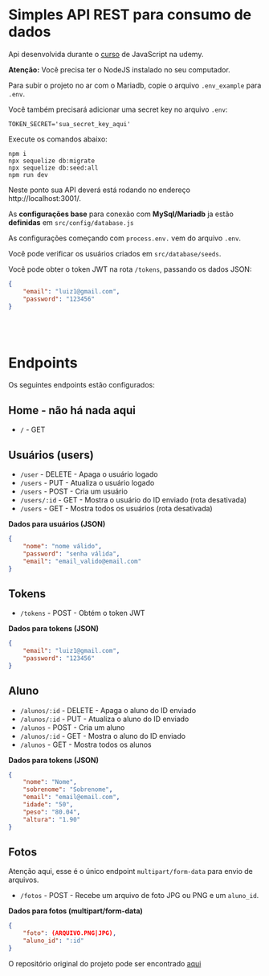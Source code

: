 # Simples API REST para consumo de dados

Api desenvolvida durante o [curso](https://www.udemy.com/course/curso-de-javascript-moderno-do-basico-ao-avancado) de JavaScript na udemy.

**Atenção:** Você precisa ter o NodeJS instalado no seu computador.

Para subir o projeto no ar com o Mariadb, copie o arquivo `.env_example` para `.env`.

Você também precisará adicionar uma secret key no arquivo `.env`:

```
TOKEN_SECRET='sua_secret_key_aqui'
```

Execute os comandos abaixo:

```
npm i
npx sequelize db:migrate
npx sequelize db:seed:all
npm run dev
```

Neste ponto sua API deverá está rodando no endereço http://localhost:3001/.

As **configurações base** para conexão com **MySql/Mariadb** ja estão **definidas** em `src/config/database.js`

As configurações começando com `process.env.` vem do arquivo `.env`.

Você pode verificar os usuários criados em `src/database/seeds`.

Você pode obter o token JWT na rota `/tokens`, passando os dados JSON:

```json
{
	"email": "luiz1@gmail.com",
	"password": "123456"
}
```
<br></br>
# Endpoints

Os seguintes endpoints estão configurados:

## Home - não há nada aqui

- `/` - GET

## Usuários (users)

- `/user` - DELETE - Apaga o usuário logado
- `/users` - PUT - Atualiza o usuário logado
- `/users` - POST - Cria um usuário
- `/users/:id` - GET - Mostra o usuário do ID enviado (rota desativada)
- `/users` - GET - Mostra todos os usuários (rota desativada)

**Dados para usuários (JSON)**

```json
{
	"nome": "nome válido",
	"password": "senha válida",
	"email": "email_valido@email.com"
}
```

## Tokens

- `/tokens` - POST - Obtém o token JWT

**Dados para tokens (JSON)**

```json
{
	"email": "luiz1@gmail.com",
	"password": "123456"
}
```

## Aluno

- `/alunos/:id` - DELETE - Apaga o aluno do ID enviado
- `/alunos/:id` - PUT - Atualiza o aluno do ID enviado
- `/alunos` - POST - Cria um aluno
- `/alunos/:id` - GET - Mostra o aluno do ID enviado
- `/alunos` - GET - Mostra todos os alunos


**Dados para tokens (JSON)**

```json
{
	"nome": "Nome",
	"sobrenome": "Sobrenome",
	"email": "email@email.com",
	"idade": "50",
	"peso": "80.04",
	"altura": "1.90"
}
```

## Fotos

Atenção aqui, esse é o único endpoint `multipart/form-data` para envio de arquivos.

- `/fotos` - POST - Recebe um arquivo de foto JPG ou PNG e um `aluno_id`.

**Dados para fotos (multipart/form-data)**

```json
{
	"foto": (ARQUIVO.PNG|JPG),
	"aluno_id": ":id"
}
```

O repositório original do projeto pode ser encontrado [aqui](https://github.com/luizomf/simple_api_rest_sqlite)
